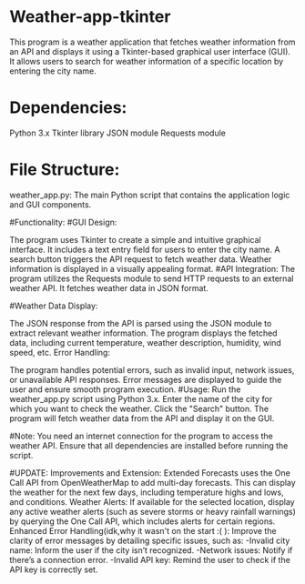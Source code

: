 # Weather-app-tkinter
This program is a weather application that fetches weather information from an API and displays it using a Tkinter-based graphical user interface (GUI). It allows users to search for weather information of a specific location by entering the city name.

# Dependencies:
Python 3.x
Tkinter library
JSON module
Requests module

# File Structure:
weather_app.py: The main Python script that contains the application logic and GUI components.

#Functionality:
#GUI Design:

The program uses Tkinter to create a simple and intuitive graphical interface.
It includes a text entry field for users to enter the city name.
A search button triggers the API request to fetch weather data.
Weather information is displayed in a visually appealing format.
#API Integration:
The program utilizes the Requests module to send HTTP requests to an external weather API.
It fetches weather data in JSON format.

#Weather Data Display:

The JSON response from the API is parsed using the JSON module to extract relevant weather information.
The program displays the fetched data, including current temperature, weather description, humidity, wind speed, etc.
Error Handling:

The program handles potential errors, such as invalid input, network issues, or unavailable API responses.
Error messages are displayed to guide the user and ensure smooth program execution.
#Usage:
Run the weather_app.py script using Python 3.x.
Enter the name of the city for which you want to check the weather.
Click the "Search" button.
The program will fetch weather data from the API and display it on the GUI.

#Note:
You need an internet connection for the program to access the weather API.
Ensure that all dependencies are installed before running the script.

#UPDATE:
 Improvements and Extension:
 Extended Forecasts uses the One Call API from OpenWeatherMap to add multi-day forecasts. This can display the weather for the next few days, including temperature highs and lows, and conditions.
 Weather Alerts: If available for the selected location, display any active weather alerts (such as severe storms or heavy rainfall warnings) by querying the One Call API, which includes alerts for certain regions.
 Enhanced Error Handling(idk,why it wasn't on the start :( ): 
 Improve the clarity of error messages by detailing specific issues, such as:
 -Invalid city name: Inform the user if the city isn’t recognized.
 -Network issues: Notify if there’s a connection error.
 -Invalid API key: Remind the user to check if the API key is correctly set.
 
